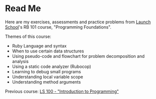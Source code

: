# Read Me

Here are my exercises, assessments and practice problems from
[Launch School](https://launchschool.com)'s RB 101 course, "Programming
Foundations".

Themes of this course:
* Ruby Language and syntax
* When to use certain data structures
* Using pseudo-code and flowchart for problem decomposition and analysis
* Using a static code analyzer (Rubocop)
* Learning to debug small programs
* Understanding local variable scope
* Understanding method arguments

Previous course:
[LS 100 - "Introduction to Programming"](https://github.com/jsiny/100_introduction_to_programming)

